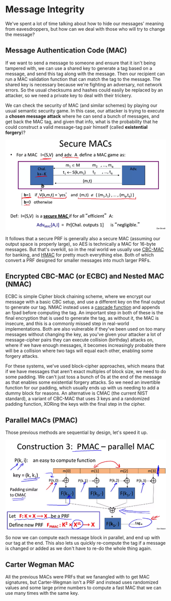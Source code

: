 # Message Integrity

We've spent a lot of time talking about how to hide our messages' meaning from eavesdroppers, but how can we deal with those who will try to change the message?

## Message Authentication Code (MAC)

If we want to send a message to someone and ensure that it isn't being tampered with, we can use a shared key to generate a tag based on a message, and send this tag along with the message. Then our recipient can run a MAC validation function that can match the tag to the message. The shared key is necessary because we're fighting an adversary, not network errors. So the usual checksums and hashes could easily be replaced by an attacker, so we need a private key to deal with their trickery.

We can check the security of MAC (and similar schemes) by playing our usual semantic security game. In this case, our attacker is trying to execute a **chosen message attack** where he can send a bunch of messages, and get back the MAC tag, and given that info, what is the probability that he could construct a valid message-tag pair himself (called **existential forgery**)?

![Alt text](secure-macs.png)

It follows that a secure PRF is generally also a secure MAC (assuming our output space is properly large), so AES is technically a MAC for 16-byte messages. But that's overkill, so in the real world we usually use [CBC-MAC](https://en.wikipedia.org/wiki/CBC-MAC) for banking, and [HMAC](https://en.wikipedia.org/wiki/HMAC) for pretty much everything else. Both of which convert a PRF designed for smaller messages into much larger PRFs.

## Encrypted CBC-MAC (or ECBC) and Nested MAC (NMAC)

ECBC is simple Cipher block chaining scheme, where we encrypt our message with a basic CBC setup, and use a different key on the final output to generate our tag. NMAC instead uses a [cascade function](https://en.wikipedia.org/wiki/Multiple_encryption) and appends an fpad before computing the tag. An important step in both of these is the final encryption that is used to generate the tag, as without it, the MAC is insecure, and this is a commonly missed step in real-world implementations. Both are also vulnerable if they've been used on too many messages without changing the key, as you've given your attacker a lot of message-cipher pairs they can execute collision (birthday) attacks on, where if we have enough messages, it becomes increasingly probable there will be a collision where two tags will equal each other, enabling some forgery attacks.

For these systems, we've used block-cipher approaches, which means that if we have messages that aren't exact multiples of block size, we need to do some padding. We can't just toss a bunch of 0s at the end of the message as that enables some existential forgery attacks. So we need an invertible function for our padding, which usually ends up with us needing to add a dummy block for reasons. An alternative is CMAC (the current NIST standard), a variant of CBC-MAC that uses 3 keys and a randomized padding function, XORing the keys with the final step in the cipher.

## Parallel MACs (PMAC)

Those previous methods are sequential by design, let's speed it up.

![Alt text](pmac.png)

So now we can compute each message block in parallel, and end up with our tag at the end. This also lets us quickly re-compute the tag if a message is changed or added as we don't have to re-do the whole thing again.

## Carter Wegman MAC

All the previous MACs were PRFs that we fanangled with to get MAC signatures, but Carter-Wegman isn't a PRF and instead uses randomized values and some large prime numbers to compute a fast MAC that we can use many times with the same key.
